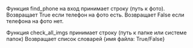 Функция find_phone на вход принимает строку (путь к фото). 
Возвращает True если телефон на фото есть.
Возвращает False если телефона на фото нет.

Функция check_all_imgs принимает строку (путь к папке или системе папок)
Возвращает список словарей {имя файла: True/False}